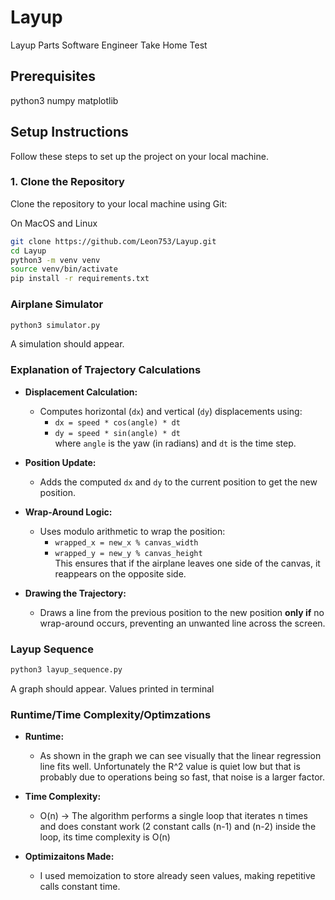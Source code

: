 # Layup

Layup Parts Software Engineer Take Home Test

## Prerequisites
python3
numpy
matplotlib

## Setup Instructions

Follow these steps to set up the project on your local machine.

### 1. Clone the Repository

Clone the repository to your local machine using Git:

On MacOS and Linux
```bash
git clone https://github.com/Leon753/Layup.git
cd Layup
python3 -m venv venv
source venv/bin/activate
pip install -r requirements.txt
```

### Airplane Simulator
```bash
python3 simulator.py
```
A simulation should appear.

### Explanation of Trajectory Calculations

- **Displacement Calculation:**  
  - Computes horizontal (`dx`) and vertical (`dy`) displacements using:
    - `dx = speed * cos(angle) * dt`
    - `dy = speed * sin(angle) * dt`  
  where `angle` is the yaw (in radians) and `dt` is the time step.

- **Position Update:**  
  - Adds the computed `dx` and `dy` to the current position to get the new position.

- **Wrap-Around Logic:**  
  - Uses modulo arithmetic to wrap the position:
    - `wrapped_x = new_x % canvas_width`
    - `wrapped_y = new_y % canvas_height`  
  This ensures that if the airplane leaves one side of the canvas, it reappears on the opposite side.

- **Drawing the Trajectory:**  
  - Draws a line from the previous position to the new position **only if** no wrap-around occurs, preventing an unwanted line across the screen.

### Layup Sequence
```bash
python3 layup_sequence.py
```
A graph should appear. Values printed in terminal

### Runtime/Time Complexity/Optimzations

- **Runtime:**  
  - As shown in the graph we can see visually that the linear regression line fits
    well. Unfortunately the R^2 value is quiet low but that is probably due to
    operations being so fast, that noise is a larger factor.

- **Time Complexity:**  
  - O(n) -> The algorithm performs a single loop that iterates n times 
    and does constant work (2 constant calls (n-1) and (n-2) inside the loop, 
    its time complexity is O(n)

- **Optimizaitons Made:**  
  - I used memoization to store already seen values, making repetitive
    calls constant time.